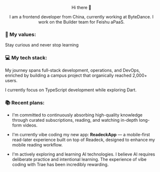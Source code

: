 <p align=center> Hi there 👋 </p>

<div align=center>
  I am a frontend developer from China, currently working at ByteDance.  
  I work on the Builder team for Feishu aPaaS.
</div>



### 🌱 My values:

Stay curious and never stop learning  

### 💻 My tech stack:

My journey spans full-stack development, operations, and DevOps, enriched by building a campus project that organically reached 2,000+ users. 

I currently focus on TypeScript development while exploring Dart.

### 📚 Recent plans:

- I'm committed to continuously absorbing high-quality knowledge through curated subscriptions, reading, and watching in-depth long-form videos.

- I'm currently vibe coding my new app: **ReadeckApp** — a mobile-first read-later experience built on top of Readeck, designed to enhance my mobile reading workflow.

- I'm actively exploring and learning AI technologies. I believe AI requires deliberate practice and intentional learning. The experience of vibe coding with Trae has been incredibly rewarding.


<!--
**shadowfish07/shadowfish07** is a ✨ _special_ ✨ repository because its `README.md` (this file) appears on your GitHub profile.

Here are some ideas to get you started:

- 🔭 I’m currently working on ...
- 🌱 I’m currently learning ...
- 👯 I’m looking to collaborate on ...
- 🤔 I’m looking for help with ...
- 💬 Ask me about ...
- 📫 How to reach me: ...
- 😄 Pronouns: ...
- ⚡ Fun fact: ...
-->
